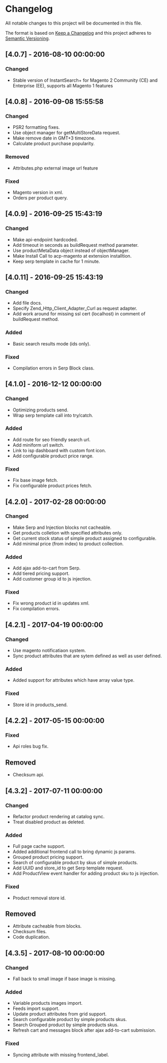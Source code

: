 # Changelog
All notable changes to this project will be documented in this file.

The format is based on [Keep a Changelog](http://keepachangelog.com/en/1.0.0/)
and this project adheres to [Semantic Versioning](http://semver.org/spec/v2.0.0.html).

## [4.0.7] - 2016-08-10 00:00:00
### Changed
- Stable version of InstantSearch+ for Magento 2 Community (CE) and Enterprise (EE), supports all Magento 1 features

## [4.0.8] - 2016-09-08 15:55:58
### Changed
- PSR2 formatting fixes.
- Use object manager for getMultiStoreData request.
- Make remove date in GMT+3 timezone.
- Calculate product purchase popularity.

### Removed
- Attributes.php external image url feature

### Fixed
- Magento version in xml.
- Orders per product query.

## [4.0.9] - 2016-09-25 15:43:19
### Changed
- Make api-endpoint hardcoded.
- Add timeout in seconds as buildRequest method parameter.
- Use productMetaData object instead of objectManager.
- Make Install Call to acp-magento at extension installtion.
- Keep serp template in cache for 1 minute.

## [4.0.11] - 2016-09-25 15:43:19
### Changed
- Add file docs.
- Specify Zend_Http_Client_Adapter_Curl as request adapter.
- Add work around for missing ssl cert (localhost) in comment of buildRequest method.

### Added
- Basic search results mode (ids only).

### Fixed
- Compilation errors in Serp Block class.

## [4.1.0] - 2016-12-12 00:00:00
### Changed
- Optimizing products send.
- Wrap serp template call into try/catch.

### Added
- Add route for seo friendly search url.
- Add miniform url switch.
- Link to isp dashboard with custom font icon.
- Add configurable product price range.

### Fixed
- Fix base image fetch.
- Fix configurable product prices fetch.

## [4.2.0] - 2017-02-28 00:00:00
### Changed
- Make Serp and Injection blocks not cacheable.
- Get products colletion with specified attributes only.
- Get current stock status of simple product assigned to configurable.
- Add minimal price (from index) to product collection.

### Added
- Add ajax add-to-cart from Serp.
- Add tiered pricing support.
- Add customer group id to js injection.

### Fixed
- Fix wrong product id in updates xml.
- Fix compilation errors.

## [4.2.1] - 2017-04-19 00:00:00
### Changed
- Use magento notificatiaon system.
- Sync product attributes that are sytem defined as well as user defined.

### Added
- Added support for attributes which have array value type.

### Fixed
- Store id in products_send.

## [4.2.2] - 2017-05-15 00:00:00
### Fixed
- Api roles bug fix.

## Removed
- Checksum api.

## [4.3.2] - 2017-07-11 00:00:00
### Changed
- Refactor product rendering at catalog sync.
- Treat disabled product as deleted.

### Added
- Full page cache support.
- Added additional frontend call to bring dynamic js params.
- Grouped product pricing support.
- Search of configurable product by skus of simple products.
- Add UUID and store_id to get Serp template request.
- Add ProductView event handler for adding product sku to js injection.

### Fixed
- Product removal store id.

## Removed
- Attribute cacheable from blocks.
- Checksum files.
- Code duplication.

## [4.3.5] - 2017-08-10 00:00:00
### Changed
- Fall back to small image if base image is missing.

### Added
- Variable products images import.
- Feeds import support.
- Update product attributes from grid support.
- Search configurable product by simple products skus.
- Search Grouped product by simple products skus.
- Refresh cart and messages block after ajax add-to-cart submission.

### Fixed
- Syncing attribute with missing frontend_label.